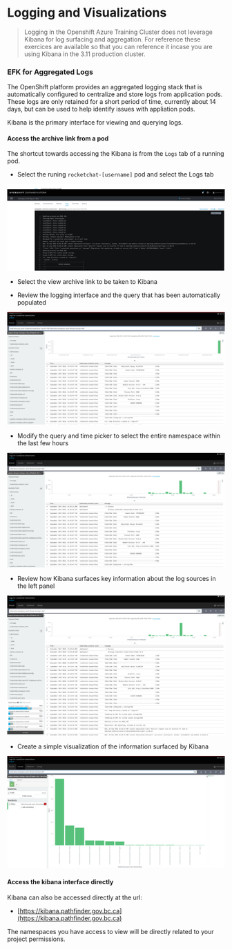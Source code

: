 # Logging and Visualizations

> Logging in the Openshift Azure Training Cluster does not leverage Kibana for log surfacing and aggregation. For reference these exercices are available so that you can reference it incase you are using Kibana in the 3.11 production cluster. 

### EFK for Aggregated Logs
The OpenShift platform provides an aggregated logging stack that is automatically configured to centralize and store logs from application pods. These logs are only retained for a short period of time, currently about 14 days, but can be used to help identify issues with appliation pods. 

Kibana is the primary interface for viewing and querying logs. 

#### Access the archive link from a pod
The shortcut towards accessing the Kibana is from the `Logs` tab of a running pod. 

- Select the runing `rocketchat-[username]` pod and select the Logs tab

![](../assets/openshift101_ss/10_logging_01.png)

- Select the view archive link to be taken to Kibana

- Review the logging interface and the query that has been automatically populated

![](../assets/openshift101_ss/10_logging_02.png)


- Modify the query and time picker to select the entire namespace within the last few hours

![](../assets/openshift101_ss/10_logging_03.png)

- Review how Kibana surfaces key information about the log sources in the left panel

![](../assets/openshift101_ss/10_logging_04.png)

- Create a simple visualization of the information surfaced by Kibana

![](../assets/openshift101_ss/10_logging_viz_01.png)


#### Access the kibana interface directly 
Kibana can also be accessed directly at the url: 
- [https://kibana.pathfinder.gov.bc.ca](https://kibana.pathfinder.gov.bc.ca)

The namespaces you have access to view will be directly related to your project permissions. 